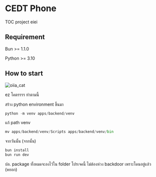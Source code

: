 # CEDT Phone

TOC project eiei

## Requirement
Bun >= 1.1.0

Python >= 3.10

## How to start

![oiia_cat](https://media.tenor.com/sbfBfp3FeY8AAAAj/oia-uia.gif)

ez โคตรรรร ทำตามนี้

สร้าง python environment ขึ้นมา
```py
python -m venv apps/backend/venv
```

แก้ path venv
```py
mv apps/backend/venv/Scripts apps/backend/venv/bin
```

จากวันนั้น (จากนั้น)

```js
bun install
bun run dev
```

ปล. package ทั้งหมดจะลงไว้ใน folder โปรเจคนี้ ไม่ต้องห่วง backdoor เพราะโดนอยู่แล้ว (หยอก)
